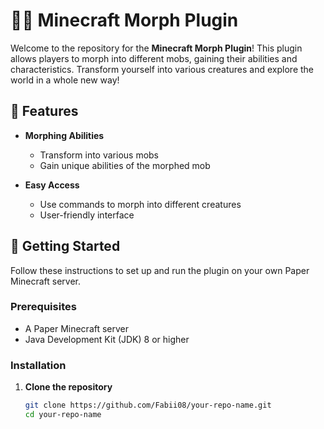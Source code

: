 # 🧙‍♂️ Minecraft Morph Plugin

Welcome to the repository for the **Minecraft Morph Plugin**! This plugin allows players to morph into different mobs, gaining their abilities and characteristics. Transform yourself into various creatures and explore the world in a whole new way!

## 🌟 Features

- **Morphing Abilities**
  - Transform into various mobs
  - Gain unique abilities of the morphed mob

- **Easy Access**
  - Use commands to morph into different creatures
  - User-friendly interface

## 🚀 Getting Started

Follow these instructions to set up and run the plugin on your own Paper Minecraft server.

### Prerequisites

- A Paper Minecraft server
- Java Development Kit (JDK) 8 or higher

### Installation

1. **Clone the repository**
   ```bash
   git clone https://github.com/Fabii08/your-repo-name.git
   cd your-repo-name
